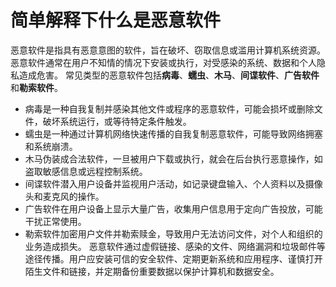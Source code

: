 # 简单解释下什么是恶意软件
恶意软件是指具有恶意意图的软件，旨在破坏、窃取信息或滥用计算机系统资源。恶意软件通常在用户不知情的情况下安装或执行，对受感染的系统、数据和个人隐私造成危害。
常见类型的恶意软件包括**病毒**、**蠕虫**、**木马**、**间谍软件**、**广告软件**和**勒索软件**。
+ 病毒是一种自我复制并感染其他文件或程序的恶意软件，可能会损坏或删除文件，破坏系统运行，或等待特定条件触发。
+ 蠕虫是一种通过计算机网络快速传播的自我复制恶意软件，可能导致网络拥塞和系统崩溃。
+ 木马伪装成合法软件，一旦被用户下载或执行，就会在后台执行恶意操作，如盗取敏感信息或远程控制系统。
+ 间谍软件潜入用户设备并监视用户活动，如记录键盘输入、个人资料以及摄像头和麦克风的操作。
+ 广告软件在用户设备上显示大量广告，收集用户信息用于定向广告投放，可能干扰正常使用。
+ 勒索软件加密用户文件并勒索赎金，导致用户无法访问文件，对个人和组织的业务造成损失。
恶意软件通过虚假链接、感染的文件、网络漏洞和垃圾邮件等途径传播。用户应安装可信的安全软件、定期更新系统和应用程序、谨慎打开陌生文件和链接，并定期备份重要数据以保护计算机和数据安全。
